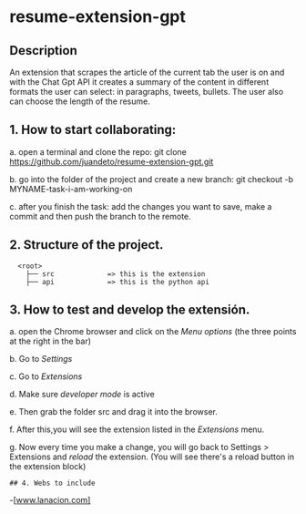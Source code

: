 # resume-extension-gpt

## Description

An extension that scrapes the article of the current tab the user is on and with the Chat Gpt API it creates a summary of the content in different formats the user can select: in paragraphs, tweets, bullets. The user also can choose the length of the resume.

## 1. How to start collaborating:
     
a. open a terminal and clone the repo: git clone https://github.com/juandeto/resume-extension-gpt.git
     
b. go into the folder of the project and create a new branch: git checkout -b MYNAME-task-i-am-working-on
     
c. after you finish the task: add the changes you want to save, make a commit and then push the branch to the remote.
     
  
 ## 2. Structure of the project.
 
      <root>
        ├── src             => this is the extension
        ├── api             => this is the python api
   
  ## 3. How to test and develop the extensión.
  
a. open the Chrome browser and click on the *Menu options* (the three points at the right in the bar)
      
b. Go to *Settings*
      
c. Go to *Extensions*
      
d. Make sure *developer mode* is active
      
e. Then grab the folder src and drag it into the browser.
      
f. After this,you will see the extension listed in the *Extensions* menu.
      
g. Now every time you make a change, you will go back to Settings > Extensions and *reload* the extension. (You will see there's a reload button in the extension block)
      
    ## 4. Webs to include
    
-[www.lanacion.com]
